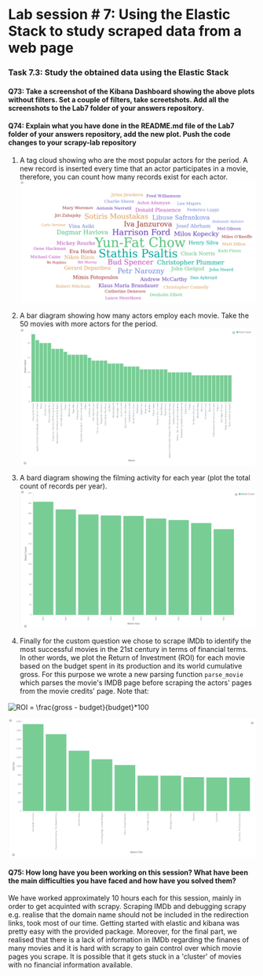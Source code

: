 # Lab session # 7: Using the Elastic Stack to study scraped data from a web page
### Task 7.3: Study the obtained data using the Elastic Stack

#### Q73: Take a screenshot of the Kibana Dashboard showing the above plots without filters. Set a couple of filters, take screetshots. Add all the screenshots to the Lab7 folder of your answers repository.
#### Q74: Explain what you have done in the README.md file of the Lab7 folder of your answers repository, add the new plot. Push the code changes to your scrapy-lab repository

1. A tag cloud showing who are the most popular actors for the period. A new record is inserted every time that an actor participates in a movie, therefore, you can count how many records exist for each actor.
![Chart1](img/popular_actors2.png)

2. A bar diagram showing how many actors employ each movie. Take the 50 movies with more actors for the period.
![Chart2](img/movie_actor2.png)

3. A bard diagram showing the filming activity for each year (plot the total count of records per year).
![Chart3](img/movie_year.png)

4. Finally for the custom question we chose to scrape IMDb to identify the most successful movies in the 21st century in terms of financial terms. In other words, we plot the Return of Investment (ROI) for each movie based on the budget spent in its production and its world cumulative gross. For this purpose we wrote a new parsing function `parse_movie` which parses the movie's IMDB page before scraping the actors' pages from the movie credits' page. Note that:
<img src="http://www.sciweavers.org/tex2img.php?eq=%20ROI%20%3D%20%5Cfrac%7Bgross%20-%20budget%7D%7Bbudget%7D%2A100%20&bc=White&fc=Black&im=jpg&fs=12&ff=arev&edit=0" align="center" border="0" alt=" ROI = \frac{gross - budget}{budget}*100 " width="242" height="47" />

![ChartROI](img/ROI.png)

#### Q75: How long have you been working on this session? What have been the main difficulties you have faced and how have you solved them?

We have worked approximately 10 hours each for this session, mainly in order to get acquinted with scrapy. Scraping IMDb and debugging scrapy e.g. realise that the domain name should not be included in the redirection links, took most of our time. Getting started with elastic and kibana was pretty easy with the provided package. Moreover, for the final part, we realised that there is a lack of information in IMDb regarding the finanes of many movies and it is hard with scrapy to gain control over which movie pages you scrape. It is possible that it gets stuck in a 'cluster' of movies with no financial information available.
